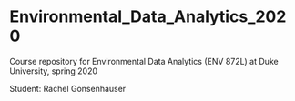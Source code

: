 # Environmental_Data_Analytics_2020
Course repository for Environmental Data Analytics (ENV 872L) at Duke University, spring 2020

Student: Rachel Gonsenhauser
